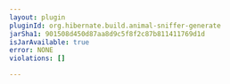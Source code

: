 ```yaml
---
layout: plugin
pluginId: org.hibernate.build.animal-sniffer-generate
jarSha1: 901508d450d87aa8d9c5f8f2c87b811411769d1d
isJarAvailable: true
error: NONE
violations: []

---
```


